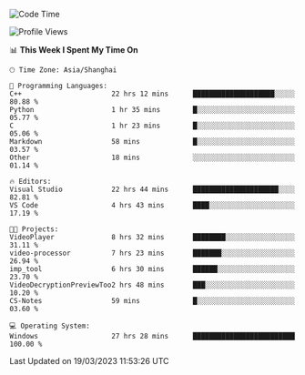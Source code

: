 <!--START_SECTION:waka-->
![Code Time](http://img.shields.io/badge/Code%20Time-782%20hrs%2058%20mins-blue)

![Profile Views](http://img.shields.io/badge/Profile%20Views-0-blue)

📊 **This Week I Spent My Time On** 

```text
🕑︎ Time Zone: Asia/Shanghai

💬 Programming Languages: 
C++                      22 hrs 12 mins      ████████████████████░░░░░   80.88 % 
Python                   1 hr 35 mins        █░░░░░░░░░░░░░░░░░░░░░░░░   05.77 % 
C                        1 hr 23 mins        █░░░░░░░░░░░░░░░░░░░░░░░░   05.06 % 
Markdown                 58 mins             █░░░░░░░░░░░░░░░░░░░░░░░░   03.57 % 
Other                    18 mins             ░░░░░░░░░░░░░░░░░░░░░░░░░   01.14 % 

🔥 Editors: 
Visual Studio            22 hrs 44 mins      █████████████████████░░░░   82.81 % 
VS Code                  4 hrs 43 mins       ████░░░░░░░░░░░░░░░░░░░░░   17.19 % 

🐱‍💻 Projects: 
VideoPlayer              8 hrs 32 mins       ████████░░░░░░░░░░░░░░░░░   31.11 % 
video-processor          7 hrs 23 mins       ███████░░░░░░░░░░░░░░░░░░   26.94 % 
imp_tool                 6 hrs 30 mins       ██████░░░░░░░░░░░░░░░░░░░   23.70 % 
VideoDecryptionPreviewToo2 hrs 48 mins       ███░░░░░░░░░░░░░░░░░░░░░░   10.20 % 
CS-Notes                 59 mins             █░░░░░░░░░░░░░░░░░░░░░░░░   03.60 % 

💻 Operating System: 
Windows                  27 hrs 28 mins      █████████████████████████   100.00 % 
```


 Last Updated on 19/03/2023 11:53:26 UTC
<!--END_SECTION:waka-->